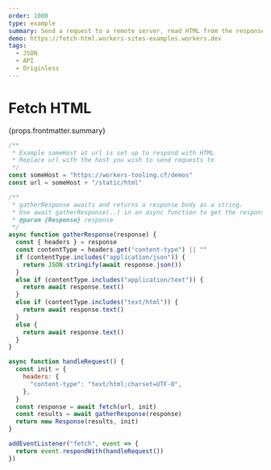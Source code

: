 ```yaml
---
order: 1000
type: example
summary: Send a request to a remote server, read HTML from the response, and serve that HTML.
demo: https://fetch-html.workers-sites-examples.workers.dev
tags:
  - JSON
  - API
  - Originless
---
```


# Fetch HTML

<ContentColumn>
  <p>{props.frontmatter.summary}</p>
</ContentColumn>

```js
/**
 * Example someHost at url is set up to respond with HTML
 * Replace url with the host you wish to send requests to
 */
const someHost = "https://workers-tooling.cf/demos"
const url = someHost + "/static/html"

/**
 * gatherResponse awaits and returns a response body as a string.
 * Use await gatherResponse(..) in an async function to get the response body
 * @param {Response} response
 */
async function gatherResponse(response) {
  const { headers } = response
  const contentType = headers.get("content-type") || ""
  if (contentType.includes("application/json")) {
    return JSON.stringify(await response.json())
  }
  else if (contentType.includes("application/text")) {
    return await response.text()
  }
  else if (contentType.includes("text/html")) {
    return await response.text()
  }
  else {
    return await response.text()
  }
}

async function handleRequest() {
  const init = {
    headers: {
      "content-type": "text/html;charset=UTF-8",
    },
  }
  const response = await fetch(url, init)
  const results = await gatherResponse(response)
  return new Response(results, init)
}

addEventListener("fetch", event => {
  return event.respondWith(handleRequest())
})
```

<!-- ## Demo

<p><a href={props.frontmatter.demo}>Open demo</a></p>

<Demo src={props.frontmatter.demo} title={props.frontmatter.summary} height="80"/> -->

